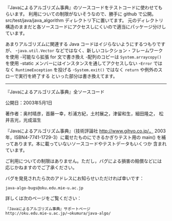『Javaによるアルゴリズム事典』のソースコードをテストコードに使わせてもらいます。
利用についての制限がないそうなので、勝手に github で公開。
src/test/java/java_algorithm ディレクトリ下に置いてます。
元のディレクトリ構造のままだと各ソースコードにアクセスしにくいので適当にパッケージ分けしています。

あまりアルゴリズムに関連する Java コードはイジらないようにするつもりですが、
-`java.util.Vector` などではなく、新しいコレクション・フレームワークを使用
-可能なら拡張 for 文で書き換え
-配列のコピーは `System.arraycopy()` を使用
-static メンバーにはインスタンスを通してアクセスしない
-`Error` ではなく `RuntimeException` を投げる
-`System.exit()` ではなく `return` や例外のスローで実行を終了する
といった部分は書き換えてます。

*********************************************************************

『Javaによるアルゴリズム事典』全ソースコード

公開日：2003年5月1日

著作者：奥村晴彦，首藤一幸，杉浦方紀，土村展之，津留和生，細田隆之，
        松井吉光，光成滋生

『Javaによるアルゴリズム事典』（技術評論社 http://www.gihyo.co.jp/，
2003年，ISBN4-7741-1729-3）に載せたものにできるかぎりテスト用の main() 
を補ってあります。本に載っていないソースコードやテストデータもいくつか
含まれています。

ご利用についての制限はありません。ただし，バグによる損害の賠償などには
応じかねますのでご了承ください。

バグを発見されたら次のアドレスにお知らせいただければ幸いです：

    java-algo-bugs@oku.edu.mie-u.ac.jp

詳しくは次のページをご覧ください：

    『Javaによるアルゴリズム事典』サポートページ
    http://oku.edu.mie-u.ac.jp/~okumura/java-algo/

